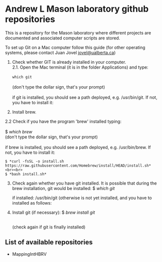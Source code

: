 # Andrew L Mason laboratory github repositories #

This is a repository for the Mason laboratory where different projects are documented and associated computer scripts are stored.

To set up Git on a Mac computer follow this guide (for other operating systems, please contact Juan Jovel <jovel@ualberta.ca>)

1. Check whether GIT is already installed in your computer. <br>
  2.1. Open the Mac terminal (it is in the folder Applications) and type: <br><br> 
  ``` which git ``` <br> <br>
      (don't type the dollar sign, that's your prompt) <br><br>
    if git is installed, you should see a path deployed, e.g. /usr/bin/git. If not, you have to install it:
  

2. Install brew. <br>
  
  2.2 Check if you have the program 'brew' installed typing: <br><br>
    $ *which brew* <br> 
      (don't type the dollar sign, that's your prompt) <br><br>
    if brew is installed, you should see a path deployed, e.g. /usr/bin/brew. If not, you have to install it:
    
    $ *curl -fsSL -o install.sh https://raw.githubusercontent.com/Homebrew/install/HEAD/install.sh* <br><br>
    $ *bash install.sh*
    
 3. Check again whether you have git installed. It is possible that during the brew installation, git would be installed:
    $ *which git*
    
    if installed: /usr/bin/git (otherwise is not yet installed, and you have to installed as follows:
 
 4. Install git (if necessary):
    $ *brew install git* <br><br>
    
    (check again if git is finally installed)


    

## List of available repositories ##

* MappingIntHBRV


<!---
For questions about this repository please write to andymasonLab@gmail.com--->
